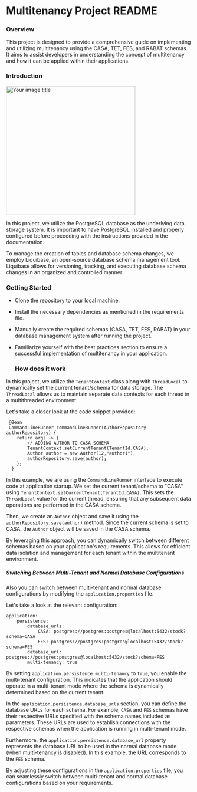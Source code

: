 
# Multitenancy Project README

###  Overview 
This project is designed to provide a comprehensive guide on implementing and utilizing multitenancy using the CASA, TET, FES, and RABAT schemas. It aims to assist developers in understanding the concept of multitenancy and how it can be applied within their applications. 

###  Introduction

<img src="https://github.com/ahdadou/springboot-multi-tenancy/assets/68736304/326af24b-eac1-4fff-862b-cbe3c6078f51" alt="Your image title" width="350"/>

In this project, we utilize the PostgreSQL database as the underlying data storage system. It is important to have PostgreSQL installed and properly configured before proceeding with the instructions provided in the documentation.

To manage the creation of tables and database schema changes, we employ Liquibase, an open-source database schema management tool. Liquibase allows for versioning, tracking, and executing database schema changes in an organized and controlled manner.

### Getting Started

 - Clone the repository to your local machine.  
 - Install the necessary dependencies as mentioned in the requirements file.
 - Manually create the required schemas (CASA, TET, FES, RABAT) in your
   database management system after running the project.
 - Familiarize yourself with the best practices section to ensure a
   successful implementation of multitenancy in your application.

   ### How does it work

In this project, we utilize the `TenantContext` class along with `ThreadLocal` to dynamically set the current tenant/schema for data storage. The `ThreadLocal` allows us to maintain separate data contexts for each thread in a multithreaded environment.

Let's take a closer look at the code snippet provided:

     @Bean  
     CommandLineRunner commandLineRunner(AuthorRepository authorRepository) {  
        return args -> {  
	        // ADDING AUTHOR TO CASA SCHEMA  
	        TenantContext.setCurrentTenant(TenantId.CASA);  
	        Author author = new Author(12,"author1");  
	        authorRepository.save(author);  
        };  
      }
In this example, we are using the `CommandLineRunner` interface to execute code at application startup. We set the current tenant/schema to "CASA" using `TenantContext.setCurrentTenant(TenantId.CASA)`. This sets the `ThreadLocal` value for the current thread, ensuring that any subsequent data operations are performed in the CASA schema.

Then, we create an `Author` object and save it using the `authorRepository.save(author)` method. Since the current schema is set to CASA, the `Author` object will be saved in the CASA schema.

By leveraging this approach, you can dynamically switch between different schemas based on your application's requirements. This allows for efficient data isolation and management for each tenant within the multitenant environment.

#####  Switching Between Multi-Tenant and Normal Database Configurations
Also you can switch between multi-tenant and normal database configurations by modifying the `application.properties` file.

Let's take a look at the relevant configuration:

    application:  
	    persistence:  
		    database_urls:  
			    CASA: postgres://postgres:postgres@localhost:5432/stock?schema=CASA  
			    FES: postgres://postgres:postgres@localhost:5432/stock?schema=FES  
		    database_url: postgres://postgres:postgres@localhost:5432/stock?schema=FES  
		    multi-tenancy: true

By setting `application.persistence.multi-tenancy` to `true`, you enable the multi-tenant configuration. This indicates that the application should operate in a multi-tenant mode where the schema is dynamically determined based on the current tenant.

In the `application.persistence.database_urls` section, you can define the database URLs for each schema. For example, `CASA` and `FES` schemas have their respective URLs specified with the schema names included as parameters. These URLs are used to establish connections with the respective schemas when the application is running in multi-tenant mode.

Furthermore, the `application.persistence.database_url` property represents the database URL to be used in the normal database mode (when multi-tenancy is disabled). In this example, the URL corresponds to the `FES` schema.

By adjusting these configurations in the `application.properties` file, you can seamlessly switch between multi-tenant and normal database configurations based on your requirements.
